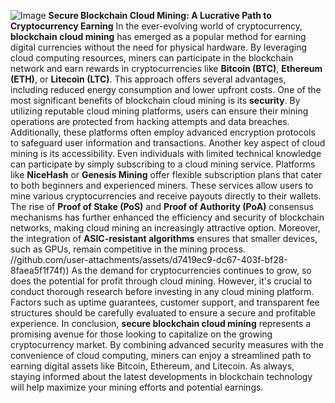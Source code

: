 
![Image](https://github.com/user-attachments/assets/d7419ec9-dc67-403f-bf28-8faea5f1f74f)
**Secure Blockchain Cloud Mining: A Lucrative Path to Cryptocurrency Earning**
In the ever-evolving world of cryptocurrency, **blockchain cloud mining** has emerged as a popular method for earning digital currencies without the need for physical hardware. By leveraging cloud computing resources, miners can participate in the blockchain network and earn rewards in cryptocurrencies like **Bitcoin (BTC)**, **Ethereum (ETH)**, or **Litecoin (LTC)**. This approach offers several advantages, including reduced energy consumption and lower upfront costs.
One of the most significant benefits of blockchain cloud mining is its **security**. By utilizing reputable cloud mining platforms, users can ensure their mining operations are protected from hacking attempts and data breaches. Additionally, these platforms often employ advanced encryption protocols to safeguard user information and transactions. 
Another key aspect of cloud mining is its accessibility. Even individuals with limited technical knowledge can participate by simply subscribing to a cloud mining service. Platforms like **NiceHash** or **Genesis Mining** offer flexible subscription plans that cater to both beginners and experienced miners. These services allow users to mine various cryptocurrencies and receive payouts directly to their wallets.
The rise of **Proof of Stake (PoS)** and **Proof of Authority (PoA)** consensus mechanisms has further enhanced the efficiency and security of blockchain networks, making cloud mining an increasingly attractive option. Moreover, the integration of **ASIC-resistant algorithms** ensures that smaller devices, such as GPUs, remain competitive in the mining process.
 //github.com/user-attachments/assets/d7419ec9-dc67-403f-bf28-8faea5f1f74f))
As the demand for cryptocurrencies continues to grow, so does the potential for profit through cloud mining. However, it's crucial to conduct thorough research before investing in any cloud mining platform. Factors such as uptime guarantees, customer support, and transparent fee structures should be carefully evaluated to ensure a secure and profitable experience.
In conclusion, **secure blockchain cloud mining** represents a promising avenue for those looking to capitalize on the growing cryptocurrency market. By combining advanced security measures with the convenience of cloud computing, miners can enjoy a streamlined path to earning digital assets like Bitcoin, Ethereum, and Litecoin. As always, staying informed about the latest developments in blockchain technology will help maximize your mining efforts and potential earnings.

